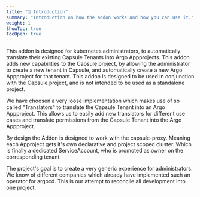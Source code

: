 ```yaml
---
title: "👋 Introduction"
summary: "Introduction on how the addon works and how you can use it."
weight: 1
ShowToc: true
TocOpen: true
---
```


This addon is designed for kubernetes administrators, to automatically translate their existing Capsule Tenants into Argo Appprojects. This addon adds new capabilities to the Capsule project, by allowing the administrator to create a new tenant in Capsule, and automatically create a new Argo Appproject for that tenant. This addon is designed to be used in conjunction with the Capsule project, and is not intended to be used as a standalone project.

We have choosen a very loose implementation which makes use of so called "Translators" to translate the Capsule Tenant into an Argo Appproject. This allows us to easily add new translators for different use cases and translate permissions from the Capsule Tenant into the Argo Appproject.





By design the Addon is designed to work with the capsule-proxy. Meaning each Approject gets it's own declarative and project scoped cluster. Which is finally a dedicated ServiceAccount, who is promoted as owner on the corresponding tenant.

The project's goal is to create a very generic experience for administrators. We know of different companies which already have implemented such an operator for argocd. This is our attempt to reconcile all development into one project.


